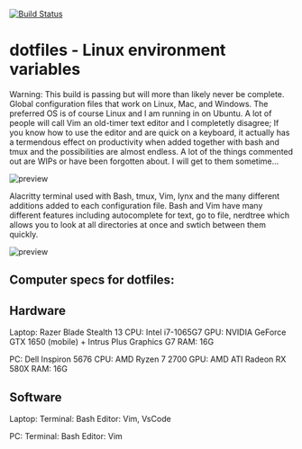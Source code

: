 [![Build Status](https://travis-ci.com/travis-ci/travis-web.svg?branch=master)](https://travis-ci.com/travis-ci/travis-web)

# dotfiles - Linux environment variables 

Warning: This build is passing but will more than likely never be complete. Global configuration files that work on Linux, Mac, and Windows. The preferred OS is of course Linux and I am running in on Ubuntu. A lot of people will call Vim an old-timer text editor and I completetly disagree; If you know how to use the editor and are quick on a keyboard, it actually has a termendous effect on productivity when added together with bash and tmux and the possibilities are almost endless. A lot of the things commented out are WIPs or have been forgotten about. I will get to them sometime...

![preview](https://github.com/nolimitcarter/dotfiles/blob/master/Screenshot%20from%202020-06-11%2023-23-21.png)

Alacritty terminal used with Bash, tmux, Vim, lynx and the many different additions added to each configuration file. Bash and Vim have many different features including autocomplete for text, go to file, nerdtree which allows you to look at all directories at once and swtich between them quickly. 

![preview](https://github.com/nolimitcarter/dotfiles/blob/master/Screenshot%20from%202020-06-11%2023-13-46.png)


## Computer specs for dotfiles:

## Hardware 

Laptop:
Razer Blade Stealth 13
CPU: Intel i7-1065G7
GPU: NVIDIA GeForce GTX 1650 (mobile) + Intrus Plus Graphics G7
RAM: 16G

PC:
Dell Inspiron 5676 
CPU: AMD Ryzen 7 2700 
GPU: AMD ATI Radeon RX 580X
RAM: 16G

## Software

Laptop:
Terminal: Bash
Editor: Vim, VsCode

PC: 
Terminal: Bash 
Editor: Vim
